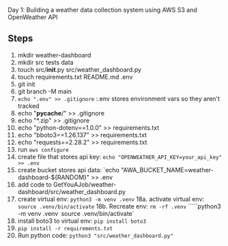 Day 1: Building a weather data collection system using AWS S3 and OpenWeather API

## Steps
1. mkdir weather-dashboard
2. mkdir src tests data
3. touch src/__init__.py src/weather_dashboard.py
4. touch requirements.txt README.md .env
5. git init
6. git branch -M main
7. `echo ".env" >> .gitignore` :.env stores environment vars so they aren't tracked
8. echo "__pycache__/" >> .gitignore
9. echo "*.zip" >> .gitignore
10. echo "python-dotenv==1.0.0" >> requirements.txt
11. echo "bboto3==1.26.137" >> requirements.txt
12. echo "requests==2.28.2" >> requirements.txt
13. run `aws configure`
14. create file that stores api key: `echo "OPENWEATHER_API_KEY=your_api_key" >> .env`
15. create bucket stores api data: `echo "AWA_BUCKET_NAME=weather-dashboard-${RANDOM}" >> .env
16. add code to GetYouAJob/weather-dashboard/src/weather_dashboard.py
17. create virtual env: `python3 -m venv .venv`
18a. activate virtual env: `source .venv/bin/activate`
18b. Recreate env:
    `rm -rf .venv`
`````python3 -m venv .venv`
    `source .venv/bin/activate`
19. install boto3 to virtual env: `pip install boto3`
19. `pip install -r requirements.txt`
20. Run python code: `python3 "src/weather_dashboard.py"`


